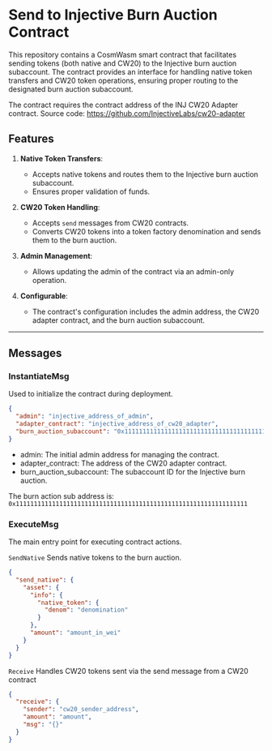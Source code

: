 # Send to Injective Burn Auction Contract

This repository contains a CosmWasm smart contract that facilitates sending tokens (both native and CW20) to the Injective burn auction subaccount. The contract provides an interface for handling native token transfers and CW20 token operations, ensuring proper routing to the designated burn auction subaccount.

The contract requires the contract address of the INJ CW20 Adapter contract.
Source code: https://github.com/InjectiveLabs/cw20-adapter

## Features

1. **Native Token Transfers**:
   - Accepts native tokens and routes them to the Injective burn auction subaccount.
   - Ensures proper validation of funds.

2. **CW20 Token Handling**:
   - Accepts `send` messages from CW20 contracts.
   - Converts CW20 tokens into a token factory denomination and sends them to the burn auction.

3. **Admin Management**:
   - Allows updating the admin of the contract via an admin-only operation.

4. **Configurable**:
   - The contract's configuration includes the admin address, the CW20 adapter contract, and the burn auction subaccount.

---

## Messages

### InstantiateMsg
Used to initialize the contract during deployment.

```json
{
  "admin": "injective_address_of_admin",
  "adapter_contract": "injective_address_of_cw20_adapter",
  "burn_auction_subaccount": "0x1111111111111111111111111111111111111111111111111111111111111111"
}
```

- admin: The initial admin address for managing the contract.
- adapter_contract: The address of the CW20 adapter contract.
- burn_auction_subaccount: The subaccount ID for the Injective burn auction.

The burn action sub address is:
`0x1111111111111111111111111111111111111111111111111111111111111111`

### ExecuteMsg
The main entry point for executing contract actions.

`SendNative`
Sends native tokens to the burn auction.

```json
{
  "send_native": {
    "asset": {
      "info": {
        "native_token": {
          "denom": "denomination"
        }
      },
      "amount": "amount_in_wei"
    }
  }
}
```


`Receive`
Handles CW20 tokens sent via the send message from a CW20 contract

```json
{
  "receive": {
    "sender": "cw20_sender_address",
    "amount": "amount",
    "msg": "{}"
  }
}
```